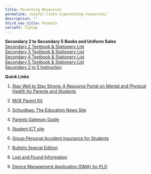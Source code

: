 ```yaml
---
title: Parenting Resources
permalink: /useful-links-1/parenting-resources/
description: ""
third_nav_title: Parents
variant: tiptap
---
```

<p><strong>Secondary 2 to Secondary 5 Books and Uniform Sales</strong>
<br><a href="/files/Seng_Kang_Secondary_2025_Sec_2_peach.pdf" rel="noopener nofollow" target="_blank">Secondary 2 Textbook &amp; Stationery List</a>
<br><a href="/files/Seng_Kang_Secondary_2025_Sec_3_blue.pdf" rel="noopener nofollow" target="_blank">Secondary 3 Textbook &amp; Stationery List</a>
<br><a href="/files/Seng_Kang_Secondary_2025_Sec_4_purple.pdf" rel="noopener nofollow" target="_blank">Secondary 4 Textbook &amp; Stationery List</a>
<br><a href="/files/Seng_Kang_Secondary_2025_Sec_5_revised.pdf" rel="noopener nofollow" target="_blank">Secondary 5 Textbook &amp; Stationery List</a>
<br><a href="/files/SKSS%20S2-S5%20Textbook%20and%20Stationery%20instruction%202022.pdf" rel="noopener noreferrer nofollow" target="_blank">Secondary 2 to 5 Instruction</a> 
<br>
</p>
<p><strong>Quick Links</strong> 
<br>
</p>
<ol data-tight="true" class="tight">
<li>
<p><a href="https://www.healthhub.sg/programmes/170/StayWell" rel="noopener noreferrer nofollow" target="_blank">Stay Well to Stay Strong: A Resource Portal on Mental and Physical Health for Parents and Students</a>
</p>
</li>
<li>
<p><a href="https://www.moe.gov.sg/parentkit" rel="noopener noreferrer nofollow" target="_blank">MOE Parent Kit</a>
</p>
</li>
<li>
<p><a href="https://www.schoolbag.edu.sg/" rel="noopener noreferrer nofollow" target="_blank">Schoolbag: The Education News Site</a>
</p>
</li>
<li>
<p><a href="https://www.sengkangsec.moe.edu.sg/useful-links-1/parenting-resources/parents-gateway/" rel="noopener noreferrer nofollow" target="_blank">Parents Gateway Guide</a>
</p>
</li>
<li>
<p><a href="https://sites.google.com/moe.edu.sg/skss-student-ict/home" rel="noopener noreferrer nofollow" target="_blank">Student ICT site</a>
</p>
</li>
<li>
<p><a href="/files/Product_Fact_Sheet__Year_2024_May__Revised.pdf" rel="noopener noreferrer nofollow" target="_blank">Group Personal Accident Insurance for Students</a>
</p>
</li>
<li>
<p><a href="/files/SKSS%20Bulletin%20Special%20Edition%2027%20July%202021.pdf" rel="noopener noreferrer nofollow" target="_blank">Bulletin Special Edition</a>
</p>
</li>
<li>
<p><a href="/files/Lost%20and%20Found%20Information.pdf" rel="noopener noreferrer nofollow" target="_blank">Lost and Found Information</a>
</p>
</li>
<li>
<p><a href="https://www.sengkangsec.moe.edu.sg/curriculum/National-Digital-Literacy-Prog/DMA/" rel="noopener noreferrer nofollow" target="_blank">Device Management Application (DMA) for PLD</a>
</p>
</li>
</ol>
<p></p>